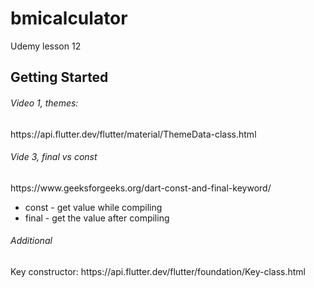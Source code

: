 # bmicalculator

Udemy lesson 12

## Getting Started
<h6>Video 1, themes:</h6>
https://api.flutter.dev/flutter/material/ThemeData-class.html <br />
<h6>Vide 3, final vs const</h6>
https://www.geeksforgeeks.org/dart-const-and-final-keyword/ <br />

- const - get value while compiling
- final - get the value after compiling



<h6>Additional</h6>
Key constructor: https://api.flutter.dev/flutter/foundation/Key-class.html </br>